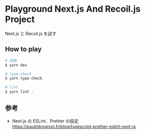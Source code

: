 # Playground Next.js And Recoil.js Project

Next.js と Recoil.js を試す

## How to play

```bash
# 起動
$ yarn dev

# type-check
$ yarn type-check

# lint
$ yarn lint .
```

## 参考

- Next.js の ESLint、Prettier の設定
  https://paulintrognon.fr/blog/typescript-prettier-eslint-next-js
